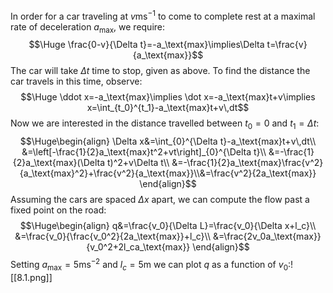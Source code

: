 In order for a car traveling at $v\text{ms}^{-1}$ to come to complete rest at a maximal rate of deceleration $a_\text{max}$, we require:$$\Huge \frac{0-v}{\Delta t}=-a_\text{max}\implies\Delta t=\frac{v}{a_\text{max}}$$The car will take $\Delta t$ time to stop, given as above. To find the distance the car travels in this time, observe:$$\Huge \ddot x=-a_\text{max}\implies \dot x=-a_\text{max}t+v\implies x=\int_{t_0}^{t_1}-a_\text{max}t+v\,dt$$Now we are interested in the distance travelled between $t_0=0$ and $t_1=\Delta t$:$$\Huge\begin{align}
\Delta x&=\int_{0}^{\Delta t}-a_\text{max}t+v\,dt\\
&=\left[-\frac{1}{2}a_\text{max}t^2+vt\right]_{0}^{\Delta t}\\
&=-\frac{1}{2}a_\text{max}(\Delta t)^2+v\Delta t\\
&=-\frac{1}{2}a_\text{max}\frac{v^2}{a_\text{max}^2}+\frac{v^2}{a_\text{max}}\\&=\frac{v^2}{2a_\text{max}}
\end{align}$$Assuming the cars are spaced $\Delta x$ apart, we can compute the flow past a fixed point on the road:$$\Huge\begin{align}
q&=\frac{v_0}{\Delta L}=\frac{v_0}{\Delta x+l_c}\\
&=\frac{v_0}{\frac{v_0^2}{2a_\text{max}}+l_c}\\
&=\frac{2v_0a_\text{max}}{v_0^2+2l_ca_\text{max}}
\end{align}$$Setting $a_\text{max}=5\text{ms}^{-2}$ and $l_c=5\text{m}$ we can plot $q$ as a function of $v_0$:![[8.1.png]]